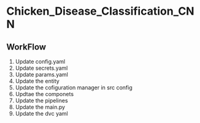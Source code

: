 # Chicken_Disease_Classification_CNN


## WorkFlow
 
1. Update config.yaml
2. Update secrets.yaml
3. Update params.yaml
4. Update the entity
5. Update the cofiguration manager in src config
6. Updtae the componets
7. Update the pipelines
8. Update the main.py
9. Update the dvc yaml
